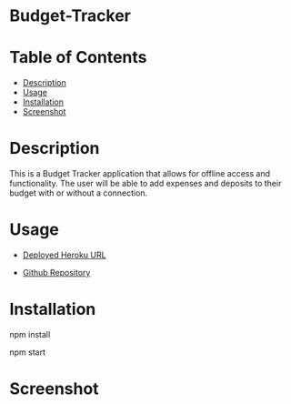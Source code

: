 # Budget-Tracker

# Table of Contents
  * [Description](#description)
  * [Usage](#usage)
  * [Installation](#installation)
  * [Screenshot](#screenshot)

# Description

This is a Budget Tracker application that allows for offline access and functionality. The user will be able to add expenses and deposits to their budget with or without a connection. 

# Usage

* [Deployed Heroku URL](https://mysterious-gorge-20552.herokuapp.com/)

* [Github Repository](https://github.com/stevaniekanter/Budget-Tracker)


# Installation

npm install

npm start

# Screenshot


